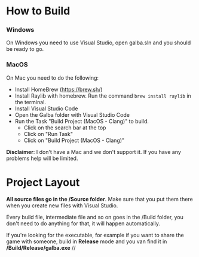 # How to Build

### Windows

On Windows you need to use Visual Studio, open galba.sln and you should be ready to go.

### MacOS

On Mac you need to do the following:

- Install HomeBrew (https://brew.sh/)
- Install Raylib with homebrew. Run the command `brew install raylib` in the terminal.
- Install Visual Studio Code
- Open the Galba folder with Visual Studio Code
- Run the Task "Build Project (MacOS - Clang)" to build.
  - Click on the search bar at the top
  - Click on "Run Task"
  - Click on "Build Project (MacOS - Clang)"

**Disclaimer**: I don't have a Mac and we don't support it. If you have any problems help will be limited.

# Project Layout

**All source files go in the /Source folder**. Make sure that you put them there when you create new files with Visual Studio.

Every build file, intermediate file and so on goes in the /Build folder, you don't need to do anything for that, it will happen automatically.

If you're looking for the executable, for example if you want to share the game with someone, build in **Release** mode and you van find it in **/Build/Release/galba.exe**
//
